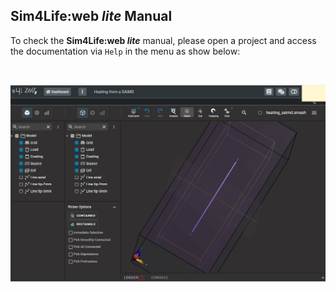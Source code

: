 ## **Sim4Life:web *lite*** Manual

To check the **Sim4Life:web *lite*** manual, please open a project and access the documentation via ```Help``` in the menu as show below:

<br>
<p align="center">
  <img src="assets/s4l-docs.gif">
</p>
